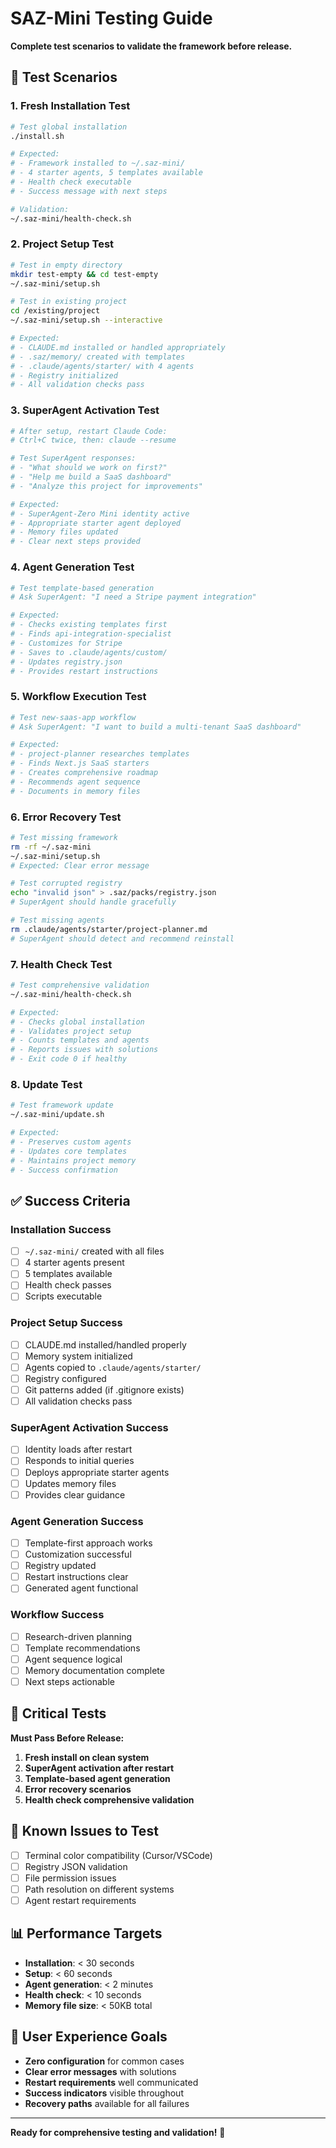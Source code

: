 # SAZ-Mini Testing Guide

**Complete test scenarios to validate the framework before release.**

## 🧪 Test Scenarios

### 1. Fresh Installation Test
```bash
# Test global installation
./install.sh

# Expected: 
# - Framework installed to ~/.saz-mini/
# - 4 starter agents, 5 templates available
# - Health check executable
# - Success message with next steps

# Validation:
~/.saz-mini/health-check.sh
```

### 2. Project Setup Test
```bash
# Test in empty directory
mkdir test-empty && cd test-empty
~/.saz-mini/setup.sh

# Test in existing project
cd /existing/project
~/.saz-mini/setup.sh --interactive

# Expected:
# - CLAUDE.md installed or handled appropriately
# - .saz/memory/ created with templates
# - .claude/agents/starter/ with 4 agents
# - Registry initialized
# - All validation checks pass
```

### 3. SuperAgent Activation Test
```bash
# After setup, restart Claude Code:
# Ctrl+C twice, then: claude --resume

# Test SuperAgent responses:
# - "What should we work on first?"
# - "Help me build a SaaS dashboard"
# - "Analyze this project for improvements"

# Expected:
# - SuperAgent-Zero Mini identity active
# - Appropriate starter agent deployed
# - Memory files updated
# - Clear next steps provided
```

### 4. Agent Generation Test
```bash
# Test template-based generation
# Ask SuperAgent: "I need a Stripe payment integration"

# Expected:
# - Checks existing templates first
# - Finds api-integration-specialist
# - Customizes for Stripe
# - Saves to .claude/agents/custom/
# - Updates registry.json
# - Provides restart instructions
```

### 5. Workflow Execution Test
```bash
# Test new-saas-app workflow
# Ask SuperAgent: "I want to build a multi-tenant SaaS dashboard"

# Expected:
# - project-planner researches templates
# - Finds Next.js SaaS starters
# - Creates comprehensive roadmap
# - Recommends agent sequence
# - Documents in memory files
```

### 6. Error Recovery Test
```bash
# Test missing framework
rm -rf ~/.saz-mini
~/.saz-mini/setup.sh
# Expected: Clear error message

# Test corrupted registry
echo "invalid json" > .saz/packs/registry.json
# SuperAgent should handle gracefully

# Test missing agents
rm .claude/agents/starter/project-planner.md
# SuperAgent should detect and recommend reinstall
```

### 7. Health Check Test
```bash
# Test comprehensive validation
~/.saz-mini/health-check.sh

# Expected:
# - Checks global installation
# - Validates project setup
# - Counts templates and agents
# - Reports issues with solutions
# - Exit code 0 if healthy
```

### 8. Update Test
```bash
# Test framework update
~/.saz-mini/update.sh

# Expected:
# - Preserves custom agents
# - Updates core templates
# - Maintains project memory
# - Success confirmation
```

## ✅ Success Criteria

### Installation Success
- [ ] `~/.saz-mini/` created with all files
- [ ] 4 starter agents present
- [ ] 5 templates available
- [ ] Health check passes
- [ ] Scripts executable

### Project Setup Success
- [ ] CLAUDE.md installed/handled properly
- [ ] Memory system initialized
- [ ] Agents copied to `.claude/agents/starter/`
- [ ] Registry configured
- [ ] Git patterns added (if .gitignore exists)
- [ ] All validation checks pass

### SuperAgent Activation Success
- [ ] Identity loads after restart
- [ ] Responds to initial queries
- [ ] Deploys appropriate starter agents
- [ ] Updates memory files
- [ ] Provides clear guidance

### Agent Generation Success
- [ ] Template-first approach works
- [ ] Customization successful
- [ ] Registry updated
- [ ] Restart instructions clear
- [ ] Generated agent functional

### Workflow Success
- [ ] Research-driven planning
- [ ] Template recommendations
- [ ] Agent sequence logical
- [ ] Memory documentation complete
- [ ] Next steps actionable

## 🚨 Critical Tests

**Must Pass Before Release:**
1. **Fresh install on clean system**
2. **SuperAgent activation after restart**  
3. **Template-based agent generation**
4. **Error recovery scenarios**
5. **Health check comprehensive validation**

## 🐛 Known Issues to Test

- [ ] Terminal color compatibility (Cursor/VSCode)
- [ ] Registry JSON validation 
- [ ] File permission issues
- [ ] Path resolution on different systems
- [ ] Agent restart requirements

## 📊 Performance Targets

- **Installation**: < 30 seconds
- **Setup**: < 60 seconds  
- **Agent generation**: < 2 minutes
- **Health check**: < 10 seconds
- **Memory file size**: < 50KB total

## 🎯 User Experience Goals

- **Zero configuration** for common cases
- **Clear error messages** with solutions
- **Restart requirements** well communicated  
- **Success indicators** visible throughout
- **Recovery paths** available for all failures

---

**Ready for comprehensive testing and validation!** 🚀